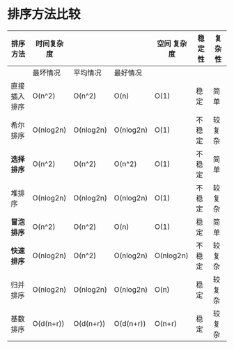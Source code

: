 # 排序方法比较

| 排序方法     | 时间复杂度        |                       |                       | 空间   复杂度 | 稳定性 | 复杂性 |
| ---------------- | --------------------- | --------------------- | --------------------- | --------------------- | ---------- | ---------- |
|                  | 最坏情况              | 平均情况          | 最好情况          |                       |            |            |
| 直接插入排序 | O(n^2)                 | O(n^2)     | O(n)              | O(1)              | 稳定   | 简单   |
| 希尔排序     | O(nlog2n) | O(nlog2n) | O(nlog2n) | O(1)              | 不稳定 | 较复杂 |
| **选择排序** | O(n^2)     | O(n^2)     | O(n^2)     | O(1)              | 不稳定 | 简单   |
| 堆排序       | O(nlog2n) | O(nlog2n) | O(nlog2n) | O(1)              | 不稳定 | 较复杂 |
| **冒泡排序**     | O(n^2)     | O(n^2)     | O(n)              | O(1)              | 稳定   | 简单   |
| **快速排序**     | O(nlog2n) | O(n^2)     | O(nlog2n) | O(nlog2n) | 不稳定 | 较复杂 |
| 归并排序     | O(nlog2n) | O(nlog2n) | O(nlog2n) | O(n)              | 稳定   | 较复杂 |
| 基数排序     | O(d(n+r))         | O(d(n+r))         | O(d(n+r))         | O(n+r)            | 稳定   | 较复杂 |
